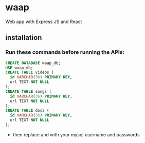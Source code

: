 # waap
Web app with Express JS and React

## installation

### Run these commands before running the APIs: 

``` sql
CREATE DATABASE waap_db;
USE waap_db;
CREATE TABLE videos (
  id VARCHAR(36) PRIMARY KEY,
  url TEXT NOT NULL
);
CREATE TABLE songs (
  id VARCHAR(36) PRIMARY KEY,
  url TEXT NOT NULL
);
CREATE TABLE docs (
  id VARCHAR(36) PRIMARY KEY,
  url TEXT NOT NULL
);
```
* then replace <USERNAME> and <PASSWORDS> with your mysql username and passwords